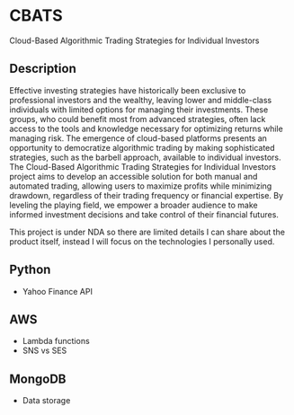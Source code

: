 # CBATS
Cloud-Based Algorithmic Trading Strategies for Individual Investors

## Description
Effective investing strategies have historically been exclusive to professional investors and the wealthy, leaving lower and middle-class individuals with limited options for managing their investments. These groups, who could benefit most from advanced strategies, often lack access to the tools and knowledge necessary for optimizing returns while managing risk. The emergence of cloud-based platforms presents an opportunity to democratize algorithmic trading by making sophisticated strategies, such as the barbell approach, available to individual investors. The Cloud-Based Algorithmic Trading Strategies for Individual Investors project aims to develop an accessible solution for both manual and automated trading, allowing users to maximize profits while minimizing drawdown, regardless of their trading frequency or financial expertise. By leveling the playing field, we empower a broader audience to make informed investment decisions and take control of their financial futures. 

This project is under NDA so there are limited details I can share about the product itself, instead I will focus on the technologies I personally used.

## Python
- Yahoo Finance API

## AWS 
- Lambda functions
- SNS vs SES

## MongoDB
- Data storage

